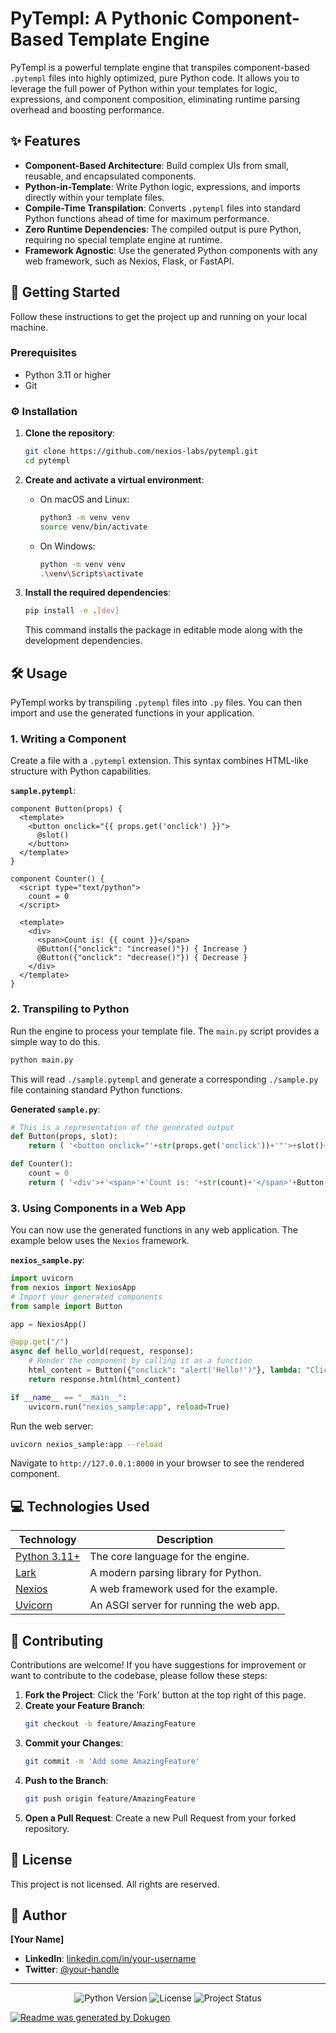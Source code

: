 # PyTempl: A Pythonic Component-Based Template Engine

PyTempl is a powerful template engine that transpiles component-based `.pytempl` files into highly optimized, pure Python code. It allows you to leverage the full power of Python within your templates for logic, expressions, and component composition, eliminating runtime parsing overhead and boosting performance.

## ✨ Features

-   **Component-Based Architecture**: Build complex UIs from small, reusable, and encapsulated components.
-   **Python-in-Template**: Write Python logic, expressions, and imports directly within your template files.
-   **Compile-Time Transpilation**: Converts `.pytempl` files into standard Python functions ahead of time for maximum performance.
-   **Zero Runtime Dependencies**: The compiled output is pure Python, requiring no special template engine at runtime.
-   **Framework Agnostic**: Use the generated Python components with any web framework, such as Nexios, Flask, or FastAPI.

## 🚀 Getting Started

Follow these instructions to get the project up and running on your local machine.

### Prerequisites

-   Python 3.11 or higher
-   Git

### ⚙️ Installation

1.  **Clone the repository**:
    ```bash
    git clone https://github.com/nexios-labs/pytempl.git
    cd pytempl
    ```

2.  **Create and activate a virtual environment**:
    *   On macOS and Linux:
        ```bash
        python3 -m venv venv
        source venv/bin/activate
        ```
    *   On Windows:
        ```bash
        python -m venv venv
        .\venv\Scripts\activate
        ```

3.  **Install the required dependencies**:
    ```bash
    pip install -e .[dev]
    ```
    This command installs the package in editable mode along with the development dependencies.

## 🛠️ Usage

PyTempl works by transpiling `.pytempl` files into `.py` files. You can then import and use the generated functions in your application.

### 1. Writing a Component

Create a file with a `.pytempl` extension. This syntax combines HTML-like structure with Python capabilities.

**`sample.pytempl`**:
```pytempl
component Button(props) {
  <template>
    <button onclick="{{ props.get('onclick') }}">
      @slot()
    </button>
  </template>
}

component Counter() {
  <script type="text/python">
    count = 0
  </script>

  <template>
    <div>
      <span>Count is: {{ count }}</span>
      @Button({"onclick": "increase()"}) { Increase }
      @Button({"onclick": "decrease()"}) { Decrease }
    </div>
  </template>
}
```

### 2. Transpiling to Python

Run the engine to process your template file. The `main.py` script provides a simple way to do this.

```bash
python main.py
```

This will read `./sample.pytempl` and generate a corresponding `./sample.py` file containing standard Python functions.

**Generated `sample.py`**:
```python
# This is a representation of the generated output
def Button(props, slot):
    return ( '<button onclick="'+str(props.get('onclick'))+'"'>+slot()+'</button>' )

def Counter():
    count = 0
    return ( '<div'>+'<span>'+'Count is: '+str(count)+'</span>'+Button({"onclick": "increase()"}, lambda: 'Increase')+Button({"onclick": "decrease()"}, lambda: 'Decrease')+'</div>' )
```

### 3. Using Components in a Web App

You can now use the generated functions in any web application. The example below uses the `Nexios` framework.

**`nexios_sample.py`**:
```python
import uvicorn
from nexios import NexiosApp
# Import your generated components
from sample import Button

app = NexiosApp()

@app.get("/")
async def hello_world(request, response):
    # Render the component by calling it as a function
    html_content = Button({"onclick": "alert('Hello!')"}, lambda: "Click Me")
    return response.html(html_content)

if __name__ == "__main__":
    uvicorn.run("nexios_sample:app", reload=True)
```

Run the web server:
```bash
uvicorn nexios_sample:app --reload
```
Navigate to `http://127.0.0.1:8000` in your browser to see the rendered component.

## 💻 Technologies Used

| Technology                                    | Description                              |
| --------------------------------------------- | ---------------------------------------- |
| [Python 3.11+](https://www.python.org/)       | The core language for the engine.        |
| [Lark](https://github.com/lark-parser/lark)   | A modern parsing library for Python.     |
| [Nexios](https://pypi.org/project/nexios/)    | A web framework used for the example.    |
| [Uvicorn](https://www.uvicorn.org/)           | An ASGI server for running the web app.  |

## 🤝 Contributing

Contributions are welcome! If you have suggestions for improvement or want to contribute to the codebase, please follow these steps:

1.  **Fork the Project**: Click the 'Fork' button at the top right of this page.
2.  **Create your Feature Branch**:
    ```bash
    git checkout -b feature/AmazingFeature
    ```
3.  **Commit your Changes**:
    ```bash
    git commit -m 'Add some AmazingFeature'
    ```
4.  **Push to the Branch**:
    ```bash
    git push origin feature/AmazingFeature
    ```
5.  **Open a Pull Request**: Create a new Pull Request from your forked repository.

## 📄 License

This project is not licensed. All rights are reserved.

## 👤 Author

**[Your Name]**

-   **LinkedIn**: [linkedin.com/in/your-username](https://linkedin.com/in/your-username)
-   **Twitter**: [@your-handle](https://twitter.com/your-handle)

---

<p align="center">
  <img src="https://img.shields.io/badge/Python-3.11%2B-blue?style=for-the-badge&logo=python" alt="Python Version">
  <img src="https://img.shields.io/badge/License-UNLICENSED-red?style=for-the-badge" alt="License">
  <img src="https://img.shields.io/badge/Status-Active-brightgreen?style=for-the-badge" alt="Project Status">
</p>

[![Readme was generated by Dokugen](https://img.shields.io/badge/Readme%20was%20generated%20by-Dokugen-brightgreen)](https://www.npmjs.com/package/dokugen)